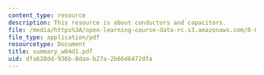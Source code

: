 ```yaml
---
content_type: resource
description: This resource is about conductors and capacitors.
file: /media/https%3A/open-learning-course-data-rc.s3.amazonaws.com/8-02-physics-ii-electricity-and-magnetism-spring-2007/dfa628dd936b8daab27a2b66d6472dfa_summary_w04d1.pdf
file_type: application/pdf
resourcetype: Document
title: summary_w04d1.pdf
uid: dfa628dd-936b-8daa-b27a-2b66d6472dfa
---
```

